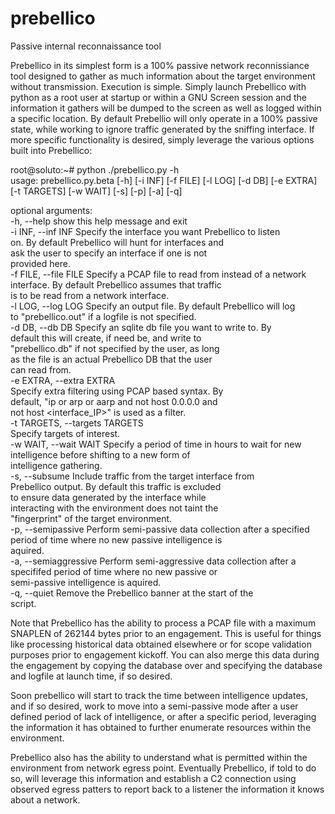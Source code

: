 # prebellico
Passive internal reconnaissance tool

Prebellico in its simplest form is a 100% passive network reconnissiance tool designed to gather as much information about the target environment without transmission. Execution is simple. Simply launch Prebellico with python as a root user at startup or within a GNU Screen session and the information it gathers will be dumped to the screen as well as logged within a specific location. By default Prebellio will only operate in a 100% passive state, while working to ignore traffic generated by the sniffing interface. If more specific functionality is desired, simply leverage the various options built into Prebellico:

root@soluto:~# python ./prebellico.py -h<br />
usage: prebellico.py.beta [-h] [-i INF] [-f FILE] [-l LOG] [-d DB] [-e EXTRA]<br />
                          [-t TARGETS] [-w WAIT] [-s] [-p] [-a] [-q]<br />

optional arguments:<br />
  -h, --help            show this help message and exit<br />
  -i INF, --inf INF     Specify the interface you want Prebellico to listen<br />
                        on. By default Prebellico will hunt for interfaces and<br />
                        ask the user to specify an interface if one is not<br />
                        provided here.<br />
  -f FILE, --file FILE  Specify a PCAP file to read from instead of a network<br />
                        interface. By default Prebellico assumes that traffic<br />
                        is to be read from a network interface.<br />
  -l LOG, --log LOG     Specify an output file. By default Prebellico will log<br />
                        to "prebellico.out" if a logfile is not specified.<br />
  -d DB, --db DB        Specify an sqlite db file you want to write to. By<br />
                        default this will create, if need be, and write to<br />
                        "prebellico.db" if not specified by the user, as long<br />
                        as the file is an actual Prebellico DB that the user<br />
                        can read from.<br />
  -e EXTRA, --extra EXTRA<br />
                        Specify extra filtering using PCAP based syntax. By<br />
                        default, "ip or arp or aarp and not host 0.0.0.0 and<br />
                        not host <interface_IP>" is used as a filter.<br />
  -t TARGETS, --targets TARGETS<br />
                        Specify targets of interest.<br />
  -w WAIT, --wait WAIT  Specify a period of time in hours to wait for new<br />
                        intelligence before shifting to a new form of<br />
                        intelligence gathering.<br />
  -s, --subsume         Include traffic from the target interface from<br />
                        Prebellico output. By default this traffic is excluded<br />
                        to ensure data generated by the interface while<br />
                        interacting with the environment does not taint the<br />
                        "fingerprint" of the target environment.<br />
  -p, --semipassive     Perform semi-passive data collection after a specified<br />
                        period of time where no new passive intelligence is<br />
                        aquired.<br />
  -a, --semiaggressive  Perform semi-aggressive data collection after a<br />
                        specififed period of time where no new passive or<br />
                        semi-passive intelligence is aquired.<br />
  -q, --quiet           Remove the Prebellico banner at the start of the<br />
                        script.<br />

Note that Prebellico has the ability to process a PCAP file with a maximum SNAPLEN of 262144 bytes prior to an engagement. This is useful for things like processing historical data obtained elsewhere or for scope validation purposes prior to engagement kickoff. You can also merge this data during the engagement by copying the database over and specifying the database and logfile at launch time, if so desired.

Soon prebellico will start to track the time between intelligence updates, and if so desired, work to move into a semi-passive mode after a user defined period of lack of intelligence, or after a specific period, leveraging the information it has obtained to further enumerate resources within the environment.

Prebellico also has the ability to understand what is permitted within the environment from network egress point. Eventually Prebellico, if told to do so, will leverage this information and establish a C2 connection using observed egress patters to report back to a listener the information it knows about a network.

